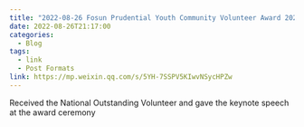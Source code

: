 ```yaml
---
title: "2022-08-26 Fosun Prudential Youth Community Volunteer Award 2022"
date: 2022-08-26T21:17:00
categories:
  - Blog
tags:
  - link
  - Post Formats
link: https://mp.weixin.qq.com/s/5YH-7SSPV5KIwvNSycHPZw
---
```

Received the National Outstanding Volunteer and gave the keynote speech at the award ceremony 
